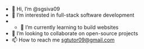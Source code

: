- 👋 Hi, I’m @sgsiva09
- 👀 I’m interested in full-stack software development
- - 🌱 I’m currently learning to build websites
- 💞️ I’m looking to collaborate on open-source projects 
- 📫 How to reach me sgtutor09@gmail.com


